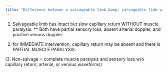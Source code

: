 ```yaml
---
title: "Difference between a salvageable limb &amp; salvageable limb with IMMEDIATE intervention?"
---
```

1. Salvageable limb has intact but slow capillary return WITHOUT muscle paralysis. 
** Both have partial sensory loss, absent arterial doppler, and positive venous doppler.

2. for IMMEDIATE intervention, capillary return may be absent and there is PARTIAL MUSCLE PARALYSIS.

(3. Non-salvage = complete muscle paralysis and sensory loss w/o capillary return, arterial, or venous waveforms)


